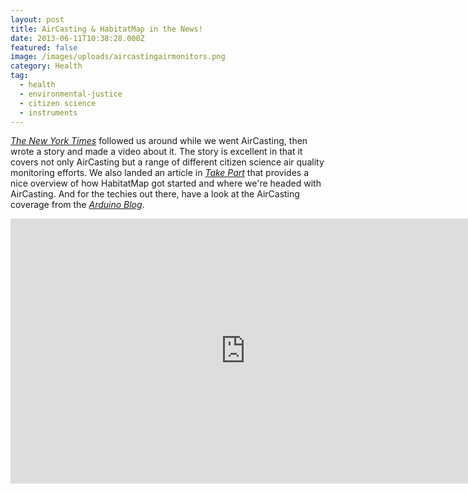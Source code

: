 ```yaml
---
layout: post
title: AirCasting & HabitatMap in the News!
date: 2013-06-11T10:38:28.000Z
featured: false
image: /images/uploads/aircastingairmonitors.png
category: Health
tag:
  - health
  - environmental-justice
  - citizen science
  - instruments
---
```

<p><a href="http://well.blogs.nytimes.com/2013/06/03/microsampling-air-pollution/" target="_blank"><em>The New York Times</em></a> followed us around while we went AirCasting, then wrote a story and made a video about it. The story is excellent in that it covers not only AirCasting but a range of different citizen science air quality monitoring efforts. We also landed an article in <a href="http://www.takepart.com/article/2013/06/10/air-quality-app" target="_blank"><em>Take Part</em></a> that provides a nice overview of how HabitatMap got started and where we're headed with AirCasting. And for the techies out there, have a look at the AirCasting coverage from the <a href="http://blog.arduino.cc/2013/05/09/diy-air-quality-sensing-from-habitatmap-and-sonoma-tech/" target="_blank"><em>Arduino Blog</em></a>.</p>

<iframe title="New York Times Video - Embed Player" width="752" height="424" frameborder="0" scrolling="no" allowfullscreen="true" marginheight="0" marginwidth="0" id="nyt_video_player" src="https://www.nytimes.com/video/players/offsite/index.html?videoId=100000002260519"></iframe>
